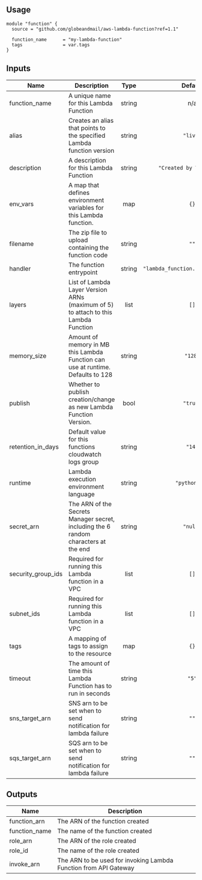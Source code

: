 ## Usage

```hcl
module "function" {
  source = "github.com/globeandmail/aws-lambda-function?ref=1.1"

  function_name      = "my-lambda-function"
  tags               = var.tags
}
```

## Inputs

| Name | Description | Type | Default | Required |
|------|-------------|:----:|:-----:|:-----:|
| function\_name | A unique name for this Lambda Function | string | n/a | yes |
| alias | Creates an alias that points to the specified Lambda function version | string | `"live"` | no |
| description | A description for this Lambda Function | string | `"Created by Terraform"` | no |
| env\_vars | A map that defines environment variables for this Lambda function. | map | `{}` | no |
| filename | The zip file to upload containing the function code | string | `""` | no |
| handler | The function entrypoint | string | `"lambda_function.lambda_handler"` | no |
| layers | List of Lambda Layer Version ARNs \(maximum of 5\) to attach to this Lambda Function | list | `[]` | no |
| memory\_size | Amount of memory in MB this Lambda Function can use at runtime. Defaults to 128 | string | `"128"` | no |
| publish | Whether to publish creation/change as new Lambda Function Version. | bool | `"true"` | no |
| retention\_in\_days | Default value for this functions cloudwatch logs group | string | `"14"` | no |
| runtime | Lambda execution environment language | string | `"python3.7"` | no |
| secret\_arn | The ARN of the Secrets Manager secret, including the 6 random characters at the end | string | `"null"` | no |
| security\_group\_ids | Required for running this Lambda function in a VPC | list | `[]` | no |
| subnet\_ids | Required for running this Lambda function in a VPC | list | `[]` | no |
| tags | A mapping of tags to assign to the resource | map | `{}` | no |
| timeout | The amount of time this Lambda Function has to run in seconds | string | `"5"` | no |
| sns_target_arn | SNS arn to be set when to send notification for lambda failure | string | `""` | no |
| sqs_target_arn | SQS arn to be set when to send notification for lambda failure | string | `""` | no |

## Outputs

| Name | Description |
|------|-------------|
| function\_arn | The ARN of the function created |
| function\_name | The name of the function created |
| role\_arn | The ARN of the role created |
| role\_id | The name of the role created |
| invoke\_arn | The ARN to be used for invoking Lambda Function from API Gateway |

